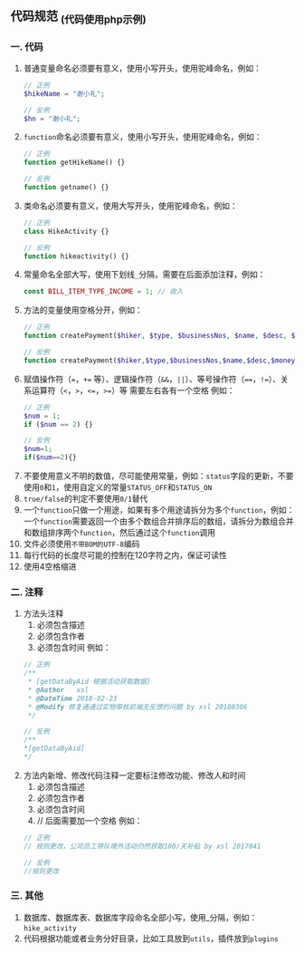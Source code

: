 ## 代码规范 <sub>(代码使用php示例)</sub>

### 一. 代码
1. 普通变量命名必须要有意义，使用小写开头，使用驼峰命名，例如：
    ``` php
    // 正例
    $hikeName = "谢小礼";

    // 反例
    $hn = "谢小礼";
    ```
2. ```function```命名必须要有意义，使用小写开头，使用驼峰命名，例如：
    ``` php
    // 正例
    function getHikeName() {}

    // 反例
    function getname() {}
    ```
3. 类命名必须要有意义，使用大写开头，使用驼峰命名，例如：
    ``` php
    // 正例
    class HikeActivity {}

    // 反例
    function hikeactivity() {}
    ```
4. 常量命名全部大写，使用下划线```_```分隔，需要在后面添加注释，例如：
    ``` php
    const BILL_ITEM_TYPE_INCOME = 1; // 收入
    ```
5. 方法的变量使用空格分开，例如：
    ``` php
    // 正例
    function createPayment($hiker, $type, $businessNos, $name, $desc, $money, $businessTypes, $bankNo = null, $type_channel = 1) {}

    // 反例
    function createPayment($hiker,$type,$businessNos,$name,$desc,$money,$businessTypes,$bankNo=null,$type_channel=1) {}
    ```
6. 赋值操作符（```=```，```+=``` 等）、逻辑操作符（```&&```，```||```）、等号操作符（```==```，```!=```）、关系运算符（```<```，```>```，```<=```，```>=```）等 需要左右各有一个空格
    例如：
    ``` php
    // 正例
    $num = 1;
    if ($num == 2) {}

    // 反例
    $num=1;
    if($num==2){}
    ```
7. 不要使用意义不明的数值，尽可能使用常量，例如：```status```字段的更新，不要使用```0```和```1```，使用自定义的常量```STATUS_OFF```和```STATUS_ON```
8. ```true/false```的判定不要使用```0/1```替代
9. 一个```function```只做一个用途，如果有多个用途请拆分为多个```function```，例如：一个```function```需要返回一个由多个数组合并排序后的数组，请拆分为数组合并和数组排序两个```function```，然后通过这个```function```调用
10. 文件必须使用```不带BOM的UTF-8```编码
11. 每行代码的长度尽可能的控制在120字符之内，保证可读性
12. 使用4空格缩进

### 二. 注释
1. 方法头注释
    1. 必须包含描述
    2. 必须包含作者
    3. 必须包含时间
    例如：
    ``` php
    // 正例
    /**
     * [getDataByAid 根据活动获取数据]
     * @Author   xsl
     * @DateTime 2018-02-23
     * @Modify 修复通通过实物审核前端无反馈的问题 by xsl 20180306
     */

    // 反例
    /**
    *[getDataByAid]
    */
    ```
2. 方法内新增、修改代码注释一定要标注修改功能、修改人和时间
    1. 必须包含描述
    2. 必须包含作者
    3. 必须包含时间
    4. // 后面需要加一个空格
    例如：
    ``` php
    // 正例
    // 规则更改，公司员工带队境外活动仍然获取100/天补贴 by xsl 2017041

    // 反例
    //规则更改
    ```

### 三. 其他
1. 数据库、数据库表、数据库字段命名全部小写，使用_分隔，例如：```hike_activity```
2. 代码根据功能或者业务分好目录，比如工具放到```utils```，插件放到```plugins```
